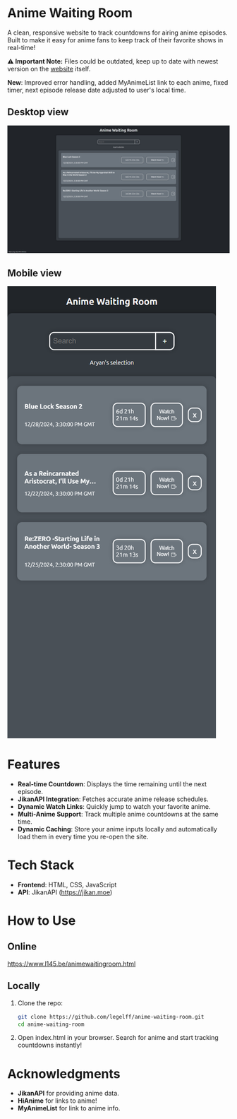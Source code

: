 # Anime Waiting Room

A clean, responsive website to track countdowns for airing anime episodes. Built to make it easy for anime fans to keep track of their favorite shows in real-time!

**:warning: Important Note:** Files could be outdated, keep up to date with newest version on the [website](https://www.l145.be/animewaitingroom.html) itself.

**New**: Improved error handling, added MyAnimeList link to each anime, fixed timer, next episode release date adjusted to user's local time.

## Desktop view
![animewaitingroomdesktop](./animeWaitingRoomDesktop.jpeg)

## Mobile view
![animewaitingroommobile](./animeWaitingRoomMobile.png)

# Features
- **Real-time Countdown**: Displays the time remaining until the next episode.
- **JikanAPI Integration**: Fetches accurate anime release schedules.
- **Dynamic Watch Links**: Quickly jump to watch your favorite anime.
- **Multi-Anime Support**: Track multiple anime countdowns at the same time.
- **Dynamic Caching**: Store your anime inputs locally and automatically load them in every time you re-open the site.

# Tech Stack
- **Frontend**: HTML, CSS, JavaScript
- **API**: JikanAPI (https://jikan.moe)

# How to Use
## Online
https://www.l145.be/animewaitingroom.html

## Locally
1. Clone the repo:
   ```bash
   git clone https://github.com/legelff/anime-waiting-room.git
   cd anime-waiting-room

2. Open index.html in your browser.
Search for anime and start tracking countdowns instantly!

# Acknowledgments
- **JikanAPI** for providing anime data.
- **HiAnime** for links to anime!
- **MyAnimeList** for link to anime info.
